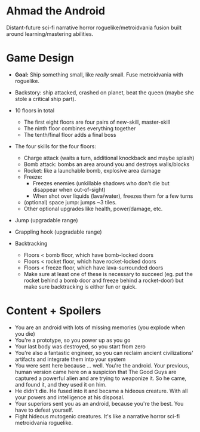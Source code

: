 # Ahmad the Android

Distant-future sci-fi narrative horror roguelike/metroidvania fusion built around learning/mastering abilities.

# Game Design

- **Goal:** Ship something small, like *really* small. Fuse metroidvania with roguelike.

- Backstory: ship attacked, crashed on planet, beat the queen (maybe she stole a critical ship part).
- 10 floors in total
	- The first eight floors are four pairs of new-skill, master-skill
	- The ninth floor combines everything together
	- The tenth/final floor adds a final boss

- The four skills for the four floors:
	- Charge attack (waits a turn, additional knockback and maybe splash)
	- Bomb attack: bombs an area around you and destroys walls/blocks
	- Rocket: like a launchable bomb, explosive area damage
	- Freeze: 
		- Freezes enemies (unkillable shadows who don't die but disappear when out-of-sight)
		- When shot over liquids (lava/water), freezes them for a few turns
	- (optional) space jump: jumps ~3 tiles.
	- Other optional upgrades like health, power/damage, etc.
- Jump (upgradable range)
- Grappling hook (upgradable range)
- Backtracking
  - Floors < bomb floor, which have bomb-locked doors
  - Floors < rocket floor, which have rocket-locked doors
  - Floors < freeze floor, which have lava-surrounded doors
  - Make sure at least one of these is necessary to succeed (eg. put the rocket behind a bomb door and freeze behind a rocket-door) but make sure backtracking is either fun or quick.

# Content + Spoilers

- You are an android with lots of missing memories (you explode when you die)
- You're a prototype, so you power up as you go
- Your last body was destroyed, so you start from zero
- You're also a fantastic engineer, so you can reclaim ancient civilizations' artifacts and integrate them into your system
- You were sent here because ... well. You're the android. Your previous, human version came here on a suspicion that The Good Guys are captured a powerful alien and are trying to weaponize it. So he came, and found it, and they used it on him.
- He didn't die. He fused into it and became a hideous creature. With all your powers and intelligence at his disposal.
- Your superiors sent you as an android, because you're the best. You have to defeat yourself.
- Fight hideous mutogenic creatures. It's like a narrative horror sci-fi metroidvania roguelike.
